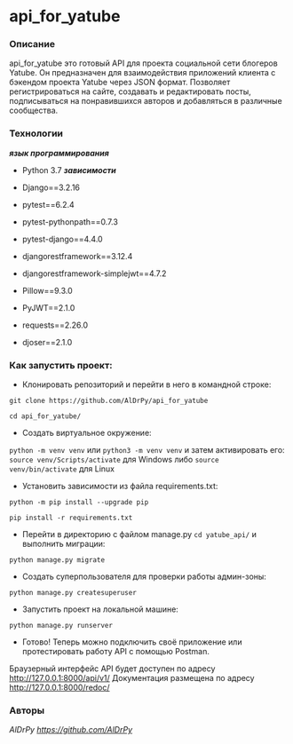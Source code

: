 # api_for_yatube

### Описание
api_for_yatube это готовый API для проекта социальной сети блогеров Yatube. Он предназначен для взаимодействия приложений клиента с бэкендом проекта Yatube через JSON формат. Позволяет регистрироваться на сайте, создавать и редактировать посты, подписываться на понравившихся авторов и добавляться в различные сообщества.
### Технологии
***язык программирования***
- Python 3.7
***зависимости***

- Django==3.2.16
- pytest==6.2.4
- pytest-pythonpath==0.7.3
- pytest-django==4.4.0
- djangorestframework==3.12.4
- djangorestframework-simplejwt==4.7.2
- Pillow==9.3.0
- PyJWT==2.1.0
- requests==2.26.0
- djoser==2.1.0


### Как запустить проект:

- Клонировать репозиторий и перейти в него в командной строке:

```
git clone https://github.com/AlDrPy/api_for_yatube
```

```
cd api_for_yatube/
```

- Cоздать виртуальное окружение:

```python -m venv venv``` или ```python3 -m venv venv```
и затем активировать его:
```source venv/Scripts/activate``` для Windows
либо ```source venv/bin/activate``` для Linux

- Установить зависимости из файла requirements.txt:

```
python -m pip install --upgrade pip
```

```
pip install -r requirements.txt
```

- Перейти в директорию с файлом manage.py ```cd yatube_api/```
  и выполнить миграции:

```
python manage.py migrate
```

- Создать суперпользователя для проверки работы админ-зоны:

```
python manage.py createsuperuser
```

- Запустить проект на локальной машине:

```
python manage.py runserver
```
- Готово! Теперь можно подключить своё приложение или протестировать работу API с помощью Postman.

Браузерный интерфейс API будет доступен по адресу http://127.0.0.1:8000/api/v1/
Документация размещена по адресу http://127.0.0.1:8000/redoc/

### Авторы
_AlDrPy  https://github.com/AlDrPy_
